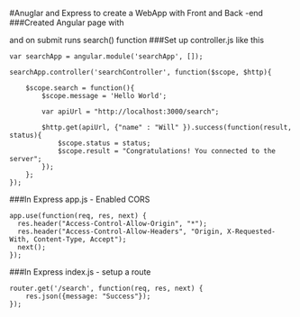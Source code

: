 #Anuglar and Express to create a WebApp with Front and Back -end
###Created Angular page with <form> and on submit runs search() function
###Set up controller.js like this
```
var searchApp = angular.module('searchApp', []);

searchApp.controller('searchController', function($scope, $http){
	
	$scope.search = function(){
		$scope.message = 'Hello World';

		var apiUrl = "http://localhost:3000/search";

		$http.get(apiUrl, {"name" : "Will" }).success(function(result, status){
			$scope.status = status;
			$scope.result = "Congratulations! You connected to the server";
		});		
	};
}); 
```
###In Express app.js - Enabled CORS
```
app.use(function(req, res, next) {
  res.header("Access-Control-Allow-Origin", "*");
  res.header("Access-Control-Allow-Headers", "Origin, X-Requested-With, Content-Type, Accept");
  next();
});
```
###In Express index.js - setup a route
```
router.get('/search', function(req, res, next) {
	res.json({message: "Success"});
});
```
